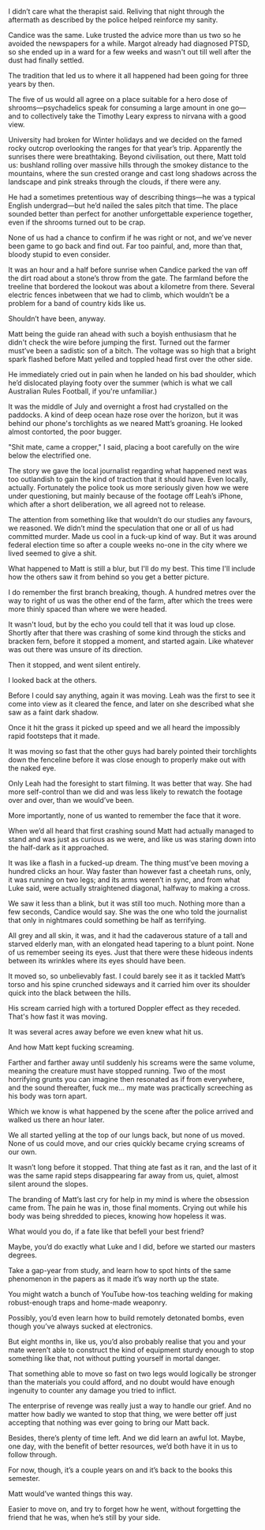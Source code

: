 I didn’t care what the therapist said. Reliving that night through the aftermath as described by the police helped reinforce my sanity. 

Candice was the same. Luke trusted the advice more than us two so he avoided the newspapers for a while. Margot already had diagnosed PTSD, so she ended up in a ward for a few weeks and wasn't out till well after the dust had finally settled.

The tradition that led us to where it all happened had been going for three years by then. 

The five of us would all agree on a place suitable for a hero dose of shrooms—psychadelics speak for consuming a large amount in one go—and to collectively take the Timothy Leary express to nirvana with a good view.

University had broken for Winter holidays and we decided on the famed rocky outcrop overlooking the ranges for that year’s trip. Apparently the sunrises there were breathtaking. Beyond civilisation, out there, Matt told us: bushland rolling over massive hills through the smokey distance to the mountains, where the sun crested orange and cast long shadows across the landscape and pink streaks through the clouds, if there were any.

He had a sometimes pretentious way of describing things—he was a typical English undergrad—but he’d nailed the sales pitch that time. The place sounded better than perfect for another unforgettable experience together, even if the shrooms turned out to be crap.

None of us had a chance to confirm if he was right or not, and we’ve never been game to go back and find out. Far too painful, and, more than that, bloody stupid to even consider.

It was an hour and a half before sunrise when Candice parked the van off the dirt road about a stone’s throw from the gate. The farmland before the treeline that bordered the lookout was about a kilometre from there. Several electric fences inbetween that we had to climb, which wouldn’t be a problem for a band of country kids like us.

Shouldn’t have been, anyway.

Matt being the guide ran ahead with such a boyish enthusiasm that he didn't check the wire before jumping the first. Turned out the farmer must’ve been a sadistic son of a bitch. The voltage was so high that a bright spark flashed before Matt yelled and toppled head first over the other side. 

He immediately cried out in pain when he landed on his bad shoulder, which he’d dislocated playing footy over the summer (which is what we call Australian Rules Football, if you're unfamiliar.)

It was the middle of July and overnight a frost had crystalled on the paddocks. A kind of deep ocean haze rose over the horizon, but it was behind our phone's torchlights as we neared Matt’s groaning. He looked almost contorted, the poor bugger. 

"Shit mate, came a cropper," I said, placing a boot carefully on the wire below the electrified one.

The story we gave the local journalist regarding what happened next was too outlandish to gain the kind of traction that it should have. Even locally, actually. Fortunately the police took us more seriously given how we were under questioning, but mainly because of the footage off Leah’s iPhone, which after a short deliberation, we all agreed not to release.

The attention from something like that wouldn’t do our studies any favours, we reasoned. We didn’t mind the speculation that one or all of us had committed murder. Made us cool in a fuck-up kind of way. But it was around federal election time so after a couple weeks no-one in the city where we lived seemed to give a shit.

What happened to Matt is still a blur, but I'll do my best. This time I'll include how the others saw it from behind so you get a better picture.

I do remember the first branch breaking, though. A hundred metres over the way to right of us was the other end of the farm, after which the trees were more thinly spaced than where we were headed. 

It wasn't loud, but by the echo you could tell that it was loud up close. Shortly after that there was crashing of some kind through the sticks and bracken fern, before it stopped a moment, and started again. Like whatever was out there was unsure of its direction. 

Then it stopped, and went silent entirely. 

I looked back at the others.

Before I could say anything, again it was moving. Leah was the first to see it come into view as it cleared the fence, and later on she described what she saw as a faint dark shadow. 

Once it hit the grass it picked up speed and we all heard the impossibly rapid footsteps that it made. 

It was moving so fast that the other guys had barely pointed their torchlights down the fenceline before it was close enough to properly make out with the naked eye.

Only Leah had the foresight to start filming. It was better that way. She had more self-control than we did and was less likely to rewatch the footage over and over, than we would’ve been. 

More importantly, none of us wanted to remember the face that it wore. 

When we’d all heard that first crashing sound Matt had actually managed to stand and was just as curious as we were, and like us was staring down into the half-dark as it approached. 

It was like a flash in a fucked-up dream. The thing must’ve been moving a hundred clicks an hour. Way faster than however fast a cheetah runs, only, it was running on two legs; and its arms weren’t in sync, and from what Luke said, were actually straightened diagonal, halfway to making a cross.

We saw it less than a blink, but it was still too much. Nothing more than a few seconds, Candice would say. She was the one who told the journalist that only in nightmares could something be half as terrifying.

All grey and all skin, it was, and it had the cadaverous stature of a tall and starved elderly man, with an elongated head tapering to a blunt point. None of us remember seeing its eyes. Just that there were these hideous indents between its wrinkles where its eyes should have been. 

It moved so, so unbelievably fast. I could barely see it as it tackled Matt’s torso and his spine crunched sideways and it carried him over its shoulder quick into the black between the hills. 

His scream carried high with a tortured Doppler effect as they receded. That's how fast it was moving. 

It was several acres away before we even knew what hit us.

And how Matt kept fucking screaming. 

Farther and farther away until suddenly his screams were the same volume, meaning the creature must have stopped running. Two of the most horrifying grunts you can imagine then resonated as if from everywhere, and the sound thereafter, fuck me… my mate was practically screeching as his body was torn apart.

Which we know is what happened by the scene after the police arrived and walked us there an hour later.

We all started yelling at the top of our lungs back, but none of us moved. None of us could move, and our cries quickly became crying screams of our own.

It wasn’t long before it stopped. That thing ate fast as it ran, and the last of it was the same rapid steps disappearing far away from us, quiet, almost silent around the slopes. 

The branding of Matt’s last cry for help in my mind is where the obsession came from. The pain he was in, those final moments. Crying out while his body was being shredded to pieces, knowing how hopeless it was. 

What would you do, if a fate like that befell your best friend?

Maybe, you’d do exactly what Luke and I did, before we started our masters degrees.

Take a gap-year from study, and learn how to spot hints of the same phenomenon in the papers as it made it’s way north up the state. 

You might watch a bunch of YouTube how-tos teaching welding for making robust-enough traps and home-made weaponry. 

Possibly, you’d even learn how to build remotely detonated bombs, even though you’ve always sucked at electronics.

But eight months in, like us, you’d also probably realise that you and your mate weren’t able to construct the kind of equipment sturdy enough to stop something like that, not without putting yourself in mortal danger. 

That something able to move so fast on two legs would logically be stronger than the materials you could afford, and no doubt would have enough ingenuity to counter any damage you tried to inflict.

The enterprise of revenge was really just a way to handle our grief. And no matter how badly we wanted to stop that thing, we were better off just accepting that nothing was ever going to bring our Matt back.

Besides, there’s plenty of time left. And we did learn an awful lot. Maybe, one day, with the benefit of better resources, we’d both have it in us to follow through. 

For now, though, it’s a couple years on and it’s back to the books this semester. 

Matt would’ve wanted things this way. 

Easier to move on, and try to forget how he went, without forgetting the friend that he was, when he’s still by your side.